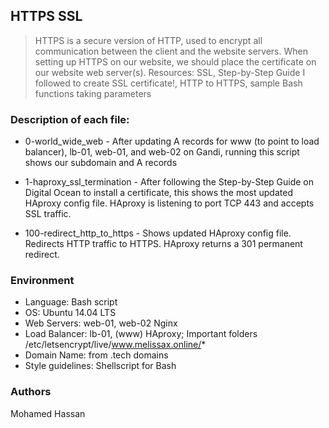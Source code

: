 ## HTTPS SSL 

> HTTPS is a secure version of HTTP, used to encrypt all communication between the client and the website servers. When setting up HTTPS on our website, we should place the certificate on our website web server(s). Resources: SSL, Step-by-Step Guide I followed to create SSL certificate!, HTTP to HTTPS, sample Bash functions taking parameters

### Description of each file:

* 0-world_wide_web - After updating A records for www (to point to load balancer), lb-01, web-01, and web-02 on Gandi, running this script shows our subdomain and A records

* 1-haproxy_ssl_termination - After following the Step-by-Step Guide on Digital Ocean to install a certificate, this shows the most updated HAproxy config file. HAproxy is listening to port TCP 443 and accepts SSL traffic.

* 100-redirect_http_to_https - Shows updated HAproxy config file. Redirects HTTP traffic to HTTPS. HAproxy returns a 301 permanent redirect.

### Environment

* Language: Bash script
* OS: Ubuntu 14.04 LTS
* Web Servers: web-01, web-02 Nginx
* Load Balancer: lb-01, (www) HAproxy; Important folders /etc/letsencrypt/live/www.melissax.online/*
* Domain Name: from .tech domains
* Style guidelines: Shellscript for Bash

### Authors
Mohamed Hassan

